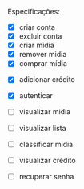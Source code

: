 Especificações: 

- [X] criar conta
- [X] excluir conta
- [X] criar midia
- [X] remover midia
- [X] comprar mídia
<!-- - [ ] vender mídia -->
- [X] adicionar crédito
- [X] autenticar


- [ ] visualizar midia
- [ ] visualizar lista
- [ ] classificar midia
- [ ] visualizar crédito
- [ ] recuperar senha


